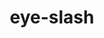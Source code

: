 ---
title: eye-slash
unicode_regular: \eb2a
unicode_bold: \eb29
unicode_solid: \eb2b
unicode_brand: 
---